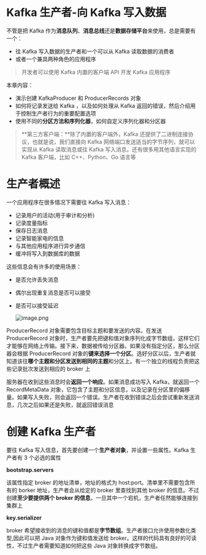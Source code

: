 # Kafka 生产者-向 Kafka 写入数据

不管是把 Kafka 作为**消息队列**、**消息总线**还是**数据存储平台**来使用，总是需要有一个：

- 往 Kafka 写入数据的生产者和一个可以从 Kafka 读取数据的消费者
- 或者一个兼具两种角色的应用程序

> 开发者可以使用 Kafka 内置的客户端 API 开发 Kafka 应用程序

本章内容：

- 演示创建 KafkaProducer 和 ProducerRecords 对象
- 如何将记录发送给 Kafka ，以及如何处理从 Kafka 返回的错误，然后介绍用于控制生产者行为的重要配置选项
- 使用不同的**分区方法和序列化器**，如何自定义序列化器和分区器

> **第三方客户端：**除了内置的客户端外，Kafka 还提供了二进制连接协议，也就是说，我们直接向 Kafka 网络端口发送适当的字节序列，就可以实现从 Kafka 读取消息或往 Kafka 写入消息。还有很多用其他语言实现的 Kafka 客户端，比如 C++、Python、Go 语言等

# 生产者概述

一个应用程序在很多情况下需要往 Kafka 写入消息：

- 记录用户的活动(用于审计和分析)
- 记录度量指标
- 保存日志消息
- 记录智能家电的信息
- 与其他应用程序进行异步通信
- 缓冲将写入到数据库的数据

这些信息会有许多的使用场景：

- 是否允许丢失消息

- 偶尔出现重复消息是否可以接受

- 是否可以接受延迟

	![image.png](http://ww1.sinaimg.cn/large/006rAlqhly1gadz5ward3j30sy0lstb2.jpg)

ProducerRecord 对象需要包含目标主题和要发送的内容。在发送 ProducerRecord 对象时，生产者要先把键和值对象序列化成字节数组，这样它们才能够在网络上传输。接下来，数据被传给分区器。如果没有指定分区，那么分区器会根据 ProducerRecord 对象的**键来选择一个分区**。选好分区以后，生产者就知道该往**哪个主题和分区发送到相同的主题**和分区上。有一个独立的线程负责把这些记录批次发送到相应的 broker 上

服务器在收到这些消息时会**返回一个响应**。如果消息成功写入 Kafka，就返回一个 RecordMetaData 对象，它包含了主题和分区信息，以及记录在分区里的偏移量。如果写入失败，则会返回一个错误。生产者在收到错误之后会尝试重新发送消息，几次之后如果还是失败，就返回错误消息

# 创建 Kafka 生产者

要往 Kafka 写入信息，首先要创建一个**生产者对象**，并设置一些属性。Kafka 生产者有 3 个必选的属性

**bootstrap.servers**

该属性指定 broker 的地址清单，地址的格式为 host:port。清单里不需要包含所有的 borker 地址，生产者会从给定的 broker 里查找到其他 broker 的信息。不过创建**至少要提供两个 broker 的信息**，一旦其中一个宕机，生产者任然能够连接到集群上

**key.serializer**

broker 希望接收到的消息的键和值都是**字节数组**。生产者接口允许使用参数化类型,因此可以把 Java 对象作为键和值发送给 broker。这样的代码具有良好的可读性，不过生产者需要知道如何把这些 Java 对象转换成字节数组。